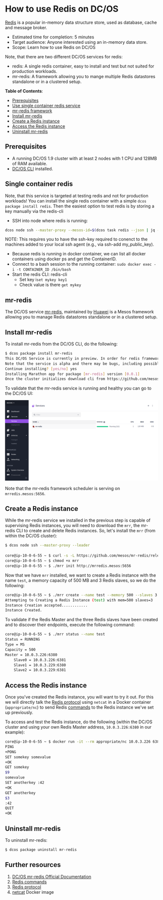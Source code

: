 # How to use Redis on DC/OS

[Redis](http://redis.io/) is a popular in-memory data structure store, used as database, cache and message broker.

- Estimated time for completion: 5 minutes
- Target audience: Anyone interested using an in-memory data store.
- Scope: Learn how to use Redis on DC/OS

Note, that there are two different DC/OS services for redis:
- redis: A single redis container, easy to install and test but not suited for production workloads.
- mr-redis: A framework allowing you to mange multiple Redis datastores standalone or in a clustered setup.

**Table of Contents**:


- [Prerequisites](#prerequisites)
- [Use single container redis service](#single-container-redis)
- [mr-redis framework](#mr-redis)
- [Install mr-redis](#install-mr-redis)
- [Create a Redis instance](#create-a-redis-instance)
- [Access the Redis instance](##access-the-redis-instance)
- [Uninstall mr-redis](#uninstall-mr-redis)

## Prerequisites

- A running DC/OS 1.9 cluster with at least 2 nodes with 1 CPU and 128MB of RAM available.
- [DC/OS CLI](https://dcos.io/docs/1.9/usage/cli/install/) installed.

## Single container redis
Note, that this service is targeted at testing redis and not for production workloads!
You can install the single redis container with a simple `dcos package install redis`.
Then the easiest option to test redis is by storing a key manually via the redis-cli
- SSH into node where redis is running: 
``` bash 
dcos node ssh --master-proxy --mesos-id=$(dcos task redis --json | jq -r '.[] | .slave_id')
```
NOTE: This requires you to have the ssh-key required to conenct to the machines added to your local ssh agent (e.g., via ssh-add my_public_key).
- Because redis is running in docker container, we can list all docker containers using docker ps and get the ContainerID.
- Connect to a bash session to the running container: `sudo docker exec -i -t CONTAINER_ID /bin/bash`
- Start the redis CLI: redis-cli
  - Set key i`set mykey key1`
  - Check value is there `get mykey`

##  mr-redis
The DC/OS service [mr-redis](https://github.com/mesos/mr-redis), maintained by [Huawei](http://www.huawei.com/en/)
is a Mesos framework allowing you to manage Redis datastores standalone or in a clustered setup.

## Install mr-redis

To install mr-redis from the DC/OS CLI, do the following:

```bash
$ dcos package install mr-redis
This DC/OS Service is currently in preview. In order for redis framework to start successfully it requires atleast 1 CPU and 128MB of RAM including ports.
Note that the service is alpha and there may be bugs, including possible data loss, incomplete features, incorrect documentation or other discrepancies.
Continue installing? [yes/no] yes
Installing Marathon app for package [mr-redis] version [0.0.1]
Once the cluster initializes download cli from https://github.com/mesos/mr-redis/releases/download/v0.01-alpha/mrr and follow the instructions in github.com/mesos/mr-redis README on how to initialize the cli, you could also use the REST api's directly to create redis instances
```
To validate that the mr-redis service is running and healthy you can go to the DC/OS UI:

![Services](img/services.png)

Note that the mr-redis framework scheduler is serving on `mrredis.mesos:5656`.

## Create a Redis instance

While the mr-redis service we installed in the previous step is capable of supervising Redis instances, you will need to download the `mrr`, the mr-redis CLI to create and delete Redis instances. So, let's install the `mrr` (from within the DC/OS cluster):

```bash
$ dcos node ssh --master-proxy --leader

core@ip-10-0-6-55 ~ $ curl -s -L https://github.com/mesos/mr-redis/releases/download/v0.01-alpha/mrr_linux_amd64 -o mrr
core@ip-10-0-6-55 ~ $ chmod +x mrr
core@ip-10-0-6-55 ~ $ ./mrr init http://mrredis.mesos:5656
```

Now that we have `mrr` installed, we want to create a Redis instance with the name `test`, a memory capacity of 500 MB and 3 Redis slaves,
so we do the following:

```bash
core@ip-10-0-6-55 ~ $ ./mrr create --name test --memory 500 --slaves 3 --wait
Attempting to Creating a Redis Instance (test) with mem=500 slaves=3
Instance Creation accepted............
Instance Created.
```

To validate if the Redis Master and the three Redis slaves have been created and to discover their endpoints, execute the following command:

```bash
core@ip-10-0-6-55 ~ $ ./mrr status --name test
Status = RUNNING
Type = MS
Capacity = 500
Master = 10.0.3.226:6380
	Slave0 = 10.0.3.226:6381
	Slave1 = 10.0.3.229:6380
	Slave2 = 10.0.3.229:6381
```

## Access the Redis instance

Once you've created the Redis instance, you will want to try it out. For this we will directly talk the [Redis protocol](http://redis.io/topics/protocol) using `netcat` in a Docker container (`appropriate/nc`) to send Redis [commands](http://redis.io/commands) to the Redis instance we've set up previously.

To access and test the Redis instance, do the following (within the DC/OS cluster and using your own Redis Master address, `10.0.3.226:6380` in our example):

```bash
core@ip-10-0-6-55 ~ $ docker run -it --rm appropriate/nc 10.0.3.226 6380
PING
+PONG
SET somekey somevalue
+OK
GET somekey
$9
somevalue
SET anotherkey :42
+OK
GET anotherkey
$3
:42
QUIT
+OK
```
## Uninstall mr-redis

To uninstall mr-redis:

```bash
$ dcos package uninstall mr-redis
```

## Further resources

1. [DC/OS mr-redis Official Documentation](https://github.com/mesos/mr-redis)
1. [Redis commands](http://redis.io/commands)
1. [Redis protocol](http://redis.io/topics/protocol)
1. [netcat](https://hub.docker.com/r/appropriate/nc/) Docker image

